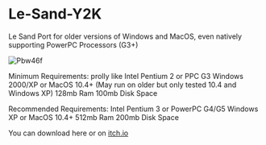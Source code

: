 # Le-Sand-Y2K
Le Sand Port for older versions of Windows and MacOS, even natively supporting PowerPC Processors (G3+)

![Pbw46f](https://github.com/Jvncti0n/Le-Sand-Y2K/assets/116232071/bad6b472-4b08-48fd-b865-9cd038a531f7)


Minimum Requirements:
prolly like Intel Pentium 2 or PPC G3
Windows 2000/XP or MacOS 10.4+ (May run on older but only tested 10.4 and Windows XP)
128mb Ram
100mb Disk Space

Recommended Requirements:
Intel Pentium 3 or PowerPC G4/G5
Windows XP or MacOS 10.4+
512mb Ram
200mb Disk Space

You can download here or on [itch.io](https://bennyy2k.itch.io/le-sand-y2k)


